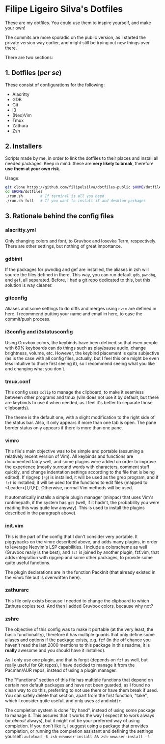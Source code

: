 # Filipe Ligeiro Silva's Dotfiles

These are my dotfiles. You could use them to inspire yourself, and make your
own!

The commits are more sporadic on the public version, as I started the private
version way earlier, and might still be trying out new things over there.

There are two sections:

## 1. Dotfiles (*per se*)

These consist of configurations for the following:

* Alacritty
* GDB
* Git
* i3
* (Neo)Vim
* Tmux
* Zathura
* Zsh

## 2. Installers

Scripts made by me, in order to link the dotfiles to their places and install
all needed packages. Keep in mind: these are **very likely to break**,
therefore **use them at your own risk**.

Usage:

```bash
git clone https://github.com/filipelsilva/dotfiles-public $HOME/dotfiles
cd $HOME/dotfiles
./run.sh        # If terminal is all you need
./run.sh full   # If you want to install i3 and desktop packages
```

## 3. Rationale behind the config files

### alacritty.yml

Only changing colors and font, to Gruvbox and Iosevka Term, respectively. There
are other settings, but nothing of great importance.

### gdbinit

If the packages for pwndbg and gef are installed, the aliases in zsh will
source the files defined in there. This way, you can run default `gdb`,
`pwndbg`, and `gef`, all separated. Before, I had a git repo dedicated to this,
but this solution is way cleaner.

### gitconfig

Aliases and some settings to do diffs and merges using `nvim` are defined in
here. I recommend putting your name and email in here, to ease the commit/push
process.

### i3config and i3statusconfig

Using Gruvbox colors, the keybinds have been defined so that even people with
60% keyboards can do things such as play/pause audio, change brightness,
volume, etc. However, the keybind placement is quite subjective (as is the case
with all config files, actually, but I feel this one might be even less
intuitive to those first seeing it), so I recommend seeing what you like and
changing what you don't.

### tmux.conf

This config uses `xclip` to manage the clipboard, to make it seamless between
other programs and tmux (vim does not use it by default, but there are keybinds
to use it when needed, as I feel it's better to separate those clipboards).

The theme is the default one, with a slight modification to the right side of
the status bar. Also, it only appears if more than one tab is open. The pane
border status only appears if there is more than one pane.

### vimrc

This file's main objective was to be simple and portable (assuming a relatively
recent version of Vim). All keybinds and functions are documented fairly well,
and some plugins were added on order to improve the experience (mostly surround
words with characters, comment stuff quickly, and change indentation settings
according to the file that is being edited). If ripgrep (`rg`) is installed, it
will be used as the grep program, and if `fzf` is installed, it will be used
for the functions to edit files (mapped to \<Leader\>[f,ff,F]). Otherwise,
normal Vim methods will be used.

It automatically installs a simple plugin manager (minpac) that uses Vim's
runtimepath, if the system has `git` (well, if it hadn't, the probability you
were reading this was quite low anyway). This is used to install the plugins
described in the paragraph above).

### init.vim

This is the part of the config that I don't consider very portable. It
piggybacks on the vimrc described above, and adds many plugins, in order to
leverage Neovim's LSP capabilities. I include a colorscheme as well (Gruvbox
really is the best), and `fzf` is joined by another plugin, fzf.vim, that
adds integration with ripgrep and some other packages, to provide some quite
useful functions.

The plugin declarations are in the function PackInit (that already existed in
the vimrc file but is overwritten here).

### zathurarc

This file only exists because I needed to change the clipboard to which Zathura
copies text. And then I added Gruvbox colors, because why not?

### zshrc

The objective of this config was to make it portable (at the very least, the
basic functionality), therefore it has multiple guards that only define some
aliases and options if the package exists, e.g. `fzf` (in the off chance you
haven't read the last 2000 mentions to this package in this readme, it is
**really** awesome and you should have it installed).

As I only use one plugin, and that is forgit (depends on `fzf` as well, but
really useful for Git repos), I have decided to manage it from the Pacman/AUR
repos, instead of using a plugin manager.

The "Functions" section of this file has multiple functions that depend on
certain non default packages and have not been guarded, as I found no clean way
to do this, preferring to not use them or have them break if used. You can
safely delete that section, apart from the first function, "take", which I
consider quite useful, and only uses `cd` and `mkdir`.

The completion system is done "by hand", instead of using some package to
manage it. This assures that it works the way I expect it to work always (or
*almost* always), but it might not be your preferred way of using completion.
If you don't like it, i suggest using a package that provides completion, or
running the completion assistant and defining the settings yourself: `autoload
-U zsh-newuser-install && zsh-newuser-install -f`.

